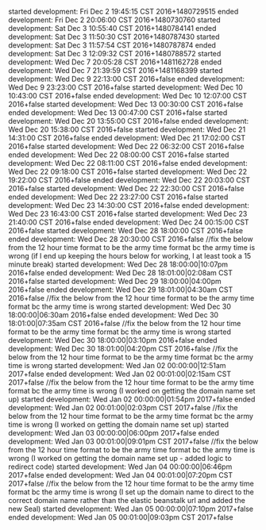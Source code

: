 started development: Fri Dec  2 19:45:15 CST 2016+1480729515
ended development: Fri Dec  2 20:06:00 CST 2016+1480730760
started development: Sat Dec  3 10:55:40 CST 2016+1480784141
ended development: Sat Dec  3 11:50:30 CST 2016+1480787430
started development: Sat Dec  3 11:57:54 CST 2016+1480787874
ended development: Sat Dec  3 12:09:32 CST 2016+1480788572
started development: Wed Dec  7 20:05:28 CST 2016+1481162728
ended development: Wed Dec  7 21:39:59 CST 2016+1481168399
started development: Wed Dec  9 22:13:00 CST 2016+false
ended development: Wed Dec  9 23:23:00 CST 2016+false
started development: Wed Dec  10 10:43:00 CST 2016+false
ended development: Wed Dec  10 12:07:00 CST 2016+false
started development: Wed Dec  13 00:30:00 CST 2016+false
ended development: Wed Dec  13 00:47:00 CST 2016+false
started development: Wed Dec  20 13:55:00 CST 2016+false
ended development: Wed Dec  20 15:38:00 CST 2016+false
started development: Wed Dec  21 14:31:00 CST 2016+false
ended development: Wed Dec  21 17:02:00 CST 2016+false
started development: Wed Dec  22 06:32:00 CST 2016+false
ended development: Wed Dec  22 08:00:00 CST 2016+false
started development: Wed Dec  22 08:11:00 CST 2016+false
ended development: Wed Dec  22 09:18:00 CST 2016+false
started development: Wed Dec  22 19:22:00 CST 2016+false
ended development: Wed Dec  22 20:03:00 CST 2016+false
started development: Wed Dec  22 22:30:00 CST 2016+false
ended development: Wed Dec  22 23:27:00 CST 2016+false
started development: Wed Dec  23 14:30:00 CST 2016+false
ended development: Wed Dec  23 16:43:00 CST 2016+false
started development: Wed Dec  23 21:40:00 CST 2016+false
ended development: Wed Dec  24 00:15:00 CST 2016+false
started development: Wed Dec  28 18:00:00 CST 2016+false
ended development: Wed Dec  28 20:30:00 CST 2016+false
//fix the below from the 12 hour time format to be the army time format bc the army time is wrong (if I end up keeping the hours below for working, I at least took a 15 minute break)
started development: Wed Dec  28 18:00:00|10:07pm 2016+false
ended development: Wed Dec  28 18:01:00|02:08am CST 2016+false
started development: Wed Dec  29 18:00:00|04:00pm 2016+false
ended development: Wed Dec  29 18:01:00|04:30am CST 2016+false
//fix the below from the 12 hour time format to be the army time format bc the army time is wrong 
started development: Wed Dec  30 18:00:00|06:30am 2016+false
ended development: Wed Dec  30 18:01:00|07:35am CST 2016+false
//fix the below from the 12 hour time format to be the army time format bc the army time is wrong 
started development: Wed Dec  30 18:00:00|03:10pm 2016+false
ended development: Wed Dec  30 18:01:00|04:20pm CST 2016+false
//fix the below from the 12 hour time format to be the army time format bc the army time is wrong 
started development: Wed Jan  02 00:00:00|12:51am 2017+false
ended development: Wed Jan  02 00:01:00|02:15am CST 2017+false
//fix the below from the 12 hour time format to be the army time format bc the army time is wrong (I worked on getting the domain name set up)
started development: Wed Jan  02 00:00:00|01:54pm 2017+false
ended development: Wed Jan  02 00:01:00|02:03pm CST 2017+false
//fix the below from the 12 hour time format to be the army time format bc the army time is wrong (I worked on getting the domain name set up)
started development: Wed Jan  03 00:00:00|06:00pm 2017+false
ended development: Wed Jan  03 00:01:00|09:01pm CST 2017+false
//fix the below from the 12 hour time format to be the army time format bc the army time is wrong (I worked on getting the domain name set up - added logic to redirect code)
started development: Wed Jan  04 00:00:00|06:46pm 2017+false
ended development: Wed Jan  04 00:01:00|07:20pm CST 2017+false
//fix the below from the 12 hour time format to be the army time format bc the army time is wrong (I set up the domain name to direct to the correct domain name rather than the elastic beanstalk url and added the new Seal)
started development: Wed Jan  05 00:00:00|07:10pm 2017+false
ended development: Wed Jan  05 00:01:00|09:03pm CST 2017+false
